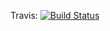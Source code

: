 Travis: 
[![Build Status](https://travis-ci.org/Rardian/telegram-bots.png)](https://travis-ci.org/Rardian/telegram-bots)
